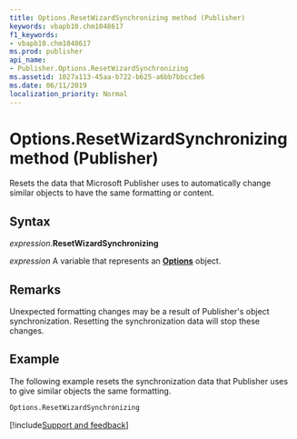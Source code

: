 ```yaml
---
title: Options.ResetWizardSynchronizing method (Publisher)
keywords: vbapb10.chm1048617
f1_keywords:
- vbapb10.chm1048617
ms.prod: publisher
api_name:
- Publisher.Options.ResetWizardSynchronizing
ms.assetid: 1027a113-45aa-b722-b625-a6bb7bbcc3e6
ms.date: 06/11/2019
localization_priority: Normal
---
```



# Options.ResetWizardSynchronizing method (Publisher)

Resets the data that Microsoft Publisher uses to automatically change similar objects to have the same formatting or content.


## Syntax

_expression_.**ResetWizardSynchronizing**

_expression_ A variable that represents an **[Options](Publisher.Options.md)** object.


## Remarks

Unexpected formatting changes may be a result of Publisher's object synchronization. Resetting the synchronization data will stop these changes.


## Example

The following example resets the synchronization data that Publisher uses to give similar objects the same formatting.

```vb
Options.ResetWizardSynchronizing
```

[!include[Support and feedback](~/includes/feedback-boilerplate.md)]